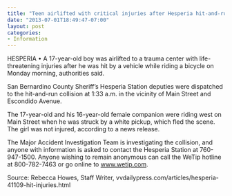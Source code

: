 ```yaml
---
title: "Teen airlifted with critical injuries after Hesperia hit-and-run"
date: "2013-07-01T18:49:47-07:00"
layout: post
categories:
- Information
---
```


HESPERIA • A 17-year-old boy was airlifted to a trauma center with life-threatening injuries after he was hit by a vehicle while riding a bicycle on Monday morning, authorities said.  
  
San Bernardino County Sheriff’s Hesperia Station deputies were dispatched to the hit-and-run collision at 1:33 a.m. in the vicinity of Main Street and Escondido Avenue.

The 17-year-old and his 16-year-old female companion were riding west on Main Street when he was struck by a white pickup, which fled the scene. The girl was not injured, according to a news release.

The Major Accident Investigation Team is investigating the collision, and anyone with information is asked to contact the Hesperia Station at 760-947-1500. Anyone wishing to remain anonymous can call the WeTip hotline at 800-782-7463 or go online to www.wetip.com.

Source: Rebecca Howes, Staff Writer, vvdailypress.com/articles/hesperia-41109-hit-injuries.html